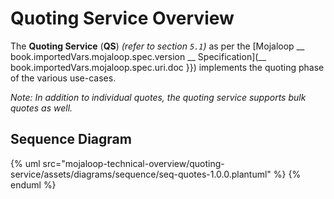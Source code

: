 # Quoting Service Overview
The **Quoting Service** (**QS**) _(refer to section `5.1`)_ as per the [Mojaloop __ book.importedVars.mojaloop.spec.version __ Specification](__ book.importedVars.mojaloop.spec.uri.doc }}) implements the quoting phase of the various use-cases.

_Note: In addition to individual quotes, the quoting service supports bulk quotes as well._

## Sequence Diagram

{% uml src="mojaloop-technical-overview/quoting-service/assets/diagrams/sequence/seq-quotes-1.0.0.plantuml" %}
{% enduml %}

